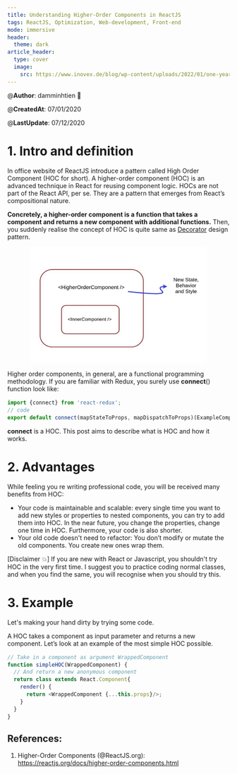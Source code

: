 ```yaml
---
title: Understanding Higher-Order Components in ReactJS
tags: ReactJS, Optimization, Web-development, Front-end
mode: immersive
header:
  theme: dark
article_header:
  type: cover
  image:
    src: https://www.inovex.de/blog/wp-content/uploads/2022/01/one-year-of-react-native.png
---
```


@**Author**: damminhtien :whale:

@**CreatedAt**: 07/01/2020

@**LastUpdate**: 07/12/2020

# 1. Intro and definition

In office website of ReactJS introduce a pattern called High Order Component (HOC for short). A higher-order component (HOC) is an advanced technique in React for reusing component logic. HOCs are not part of the React API, per se. They are a pattern that emerges from React’s compositional nature.

**Concretely, a higher-order component is a function that takes a component and returns a new component with additional functions.** Then, you suddenly realise the concept of HOC is quite same as [Decorator](https://refactoring.guru/design-patterns/decorator) design pattern.

<p align='center'>
<img src='/assets/images/hoc.jpg' width='400px' alt='HOC' align='center'>
</p>

Higher order components, in general, are a functional programming methodology. If you are familiar with Redux, you surely use **connect**() function look like:
```javascript
import {connect} from 'react-redux';
// code
export default connect(mapStateToProps, mapDispatchToProps)(ExampleComponent);
```
**connect** is a HOC. This post aims to describe what is HOC and how it works. 

# 2. Advantages

While feeling you re writing professional code, you will be received many benefits from HOC:
* Your code is maintainable and scalable: every single time you want to add new styles or properties to nested components, you can try to add them into HOC. In the near future, you change the properties, change one time in HOC. Furthermore, your code is also shorter.
* Your old code doesn't need to refactor: You don’t modify or mutate the old components. You create new ones wrap them.

[Disclaimer :boom:] If you are new with React or Javascript, you shouldn't try HOC in the very first time. I suggest you to practice coding normal classes, and when you find the same, you will recognise when you should try this.

# 3. Example

Let's making your hand dirty by trying some code. 

A HOC takes a component as input parameter and returns a new component. Let’s look at an example of the most simple HOC possible.

```javascript
// Take in a component as argument WrappedComponent
function simpleHOC(WrappedComponent) {
  // And return a new anonymous component
  return class extends React.Component{
    render() {
      return <WrappedComponent {...this.props}/>;
    }
  }
}
```


## References:

1. Higher-Order Components (@ReactJS.org): https://reactjs.org/docs/higher-order-components.html
